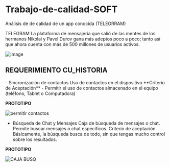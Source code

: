 # Trabajo-de-calidad-SOFT
Análisis de de calidad de un app conocida (TELEGRRAM)

TELEGRAM
La plataforma de mensajería que salió de las mentes de los hermanos Nikolai y Pavel Durov gana más adeptos poco a poco; tanto así que ahora cuenta con más de 500 millones de usuarios activos. 

![image](https://user-images.githubusercontent.com/43693159/137558365-583b6e9a-1e18-424f-83d6-719944281ce4.png)

<h2>REQUERIMIENTO CU_HISTORIA </h2>
- Sincronización de contactos 
Uso de contactos en el dispositivo
**Criterio de Aceptación**
- Permitir el uso de contactos almacenado en el equipo (teléfono, Tablet o Computadora) 

**PROTOTIPO**

![permitir contactos](https://user-images.githubusercontent.com/43693159/137547822-d4c10525-47f8-488a-bbae-1352db18e1d5.jpg)


- Búsqueda de Chat y Mensajes
Caja de búsqueda de mensajes o chat. Permite buscar mensajes o chat específicos. 
Criterio de aceptación
Básicamente, la búsqueda busca de todo, sin que tengas mucho control sobre los resultados.

**PROTOTIPO**

![CAJA BUSQ](https://user-images.githubusercontent.com/43693159/137548591-21ab8f9e-5ace-4d1b-a71a-fdbf27b58140.jpg)
 

